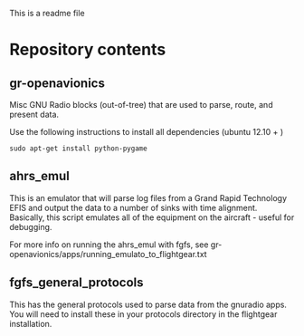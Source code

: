 This is a readme file 

Repository contents
==============================

gr-openavionics
------------------------------
Misc GNU Radio blocks (out-of-tree) that are used to parse, route, and present data.

Use the following instructions to install all dependencies (ubuntu 12.10 + )

	sudo apt-get install python-pygame


ahrs_emul
------------------------------
This is an emulator that will parse log files from a Grand Rapid Technology EFIS
and output the data to a number of sinks with time alignment.  Basically, this 
script emulates all of the equipment on the aircraft - useful for debugging.

For more info on running the ahrs_emul with fgfs, see gr-openavionics/apps/running_emulato_to_flightgear.txt

fgfs_general_protocols
------------------------------
This has the general protocols used to parse data from the gnuradio apps.  You will need to install these in your
protocols directory in the flightgear installation.
